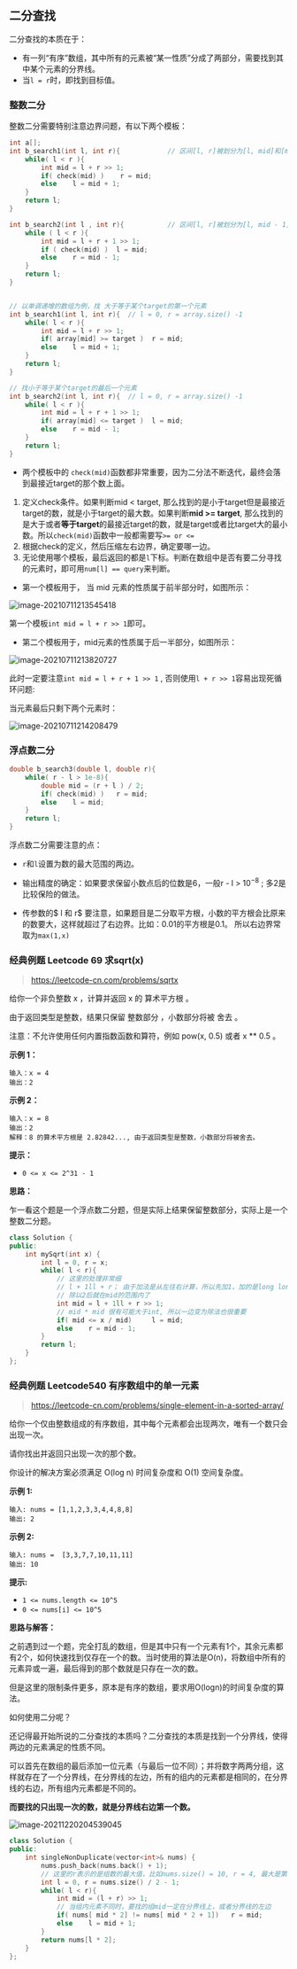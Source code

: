 ## 二分查找

二分查找的本质在于：

* 有一列“有序”数组，其中所有的元素被“某一性质”分成了两部分，需要找到其中某个元素的分界线。
* 当`l = r`时，即找到目标值。



### 整数二分

整数二分需要特别注意边界问题，有以下两个模板：

```c++
int a[];
int b_search1(int l, int r){         	// 区间[l, r]被划分为[l, mid]和[mid + 1, r]时使用
    while( l < r ){
        int mid = l + r >> 1;
        if( check(mid) )	r = mid;
        else	l = mid + 1;
    }
    return l;
}

int b_search2(int l , int r){			// 区间[l, r]被划分为[l, mid - 1]和[mid, r]时使用
    while ( l < r ){
        int mid = l + r + 1 >> 1;
        if ( check(mid) )  l = mid;
        else	r = mid - 1;
    }
    return l;
}


// 以单调递增的数组为例，找 大于等于某个target的第一个元素
int b_search1(int l, int r){  // l = 0, r = array.size() -1 
    while( l < r ){
        int mid = l + r >> 1;
        if( array[mid] >= target )	r = mid;
        else	l = mid + 1;
    }
    return l;
}

// 找小于等于某个target的最后一个元素
int b_search2(int l, int r){  // l = 0, r = array.size() -1 
    while( l < r ){
        int mid = l + r + 1 >> 1;
        if( array[mid] <= target )	l = mid;
        else	r = mid - 1;
    }
    return l;
}
```



* 两个模板中的 `check(mid)`函数都非常重要，因为二分法不断迭代，最终会落到最接近target的那个数上面。

1. 定义check条件。如果判断mid < target, 那么找到的是小于target但是最接近target的数，就是小于target的最大数。如果判断**mid >= target**, 那么找到的是大于或者**等于target**的最接近target的数，就是target或者比target大的最小数。所以`check(mid)`函数中一般都需要写`>= or <=`
2. 根据check的定义，然后压缩左右边界，确定要哪一边。
2. 无论使用哪个模板，最后返回的都是`l`下标。判断在数组中是否有要二分寻找的元素时，即可用`num[l] == query`来判断。





* 第一个模板用于， 当 mid 元素的性质属于前半部分时，如图所示：

![image-20210711213545418](.\二分查找.assets\image-20210711213545418.png)

第一个模板`int mid = l + r >> 1`即可。



* 第二个模板用于，mid元素的性质属于后一半部分，如图所示：

![image-20210711213820727](.\二分查找.assets\image-20210711213820727.png)

此时一定要注意`int mid = l + r + 1 >> 1` , 否则使用`l + r >> 1`容易出现死循环问题:

当元素最后只剩下两个元素时：

![image-20210711214208479](.\二分查找.assets\image-20210711214206563.png)







### 浮点数二分

```c++
double b_search3(double l, double r){
    while( r - l > 1e-8){
        double mid = (r + l ) / 2;
        if( check(mid) )   r = mid;
        else	l = mid;
    }
    return l;
}
```

浮点数二分需要注意的点：

* `r`和`l`设置为数的最大范围的两边。

* 输出精度的确定：如果要求保留小数点后的位数是6，一般r - l > $10^{-8}$ ; 多2是比较保险的做法。
* 传参数的$ l 和 r$ 要注意，如果题目是二分取平方根，小数的平方根会比原来的数要大，这样就超过了右边界。比如：0.01的平方根是0.1。 所以右边界常取为`max(1,x)`





### 经典例题 Leetcode 69 求sqrt(x)

> https://leetcode-cn.com/problems/sqrtx

给你一个非负整数 x ，计算并返回 x 的 算术平方根 。

由于返回类型是整数，结果只保留 整数部分 ，小数部分将被 舍去 。

注意：不允许使用任何内置指数函数和算符，例如 pow(x, 0.5) 或者 x ** 0.5 。

**示例 1：**

```
输入：x = 4
输出：2
```

**示例 2：**

```
输入：x = 8
输出：2
解释：8 的算术平方根是 2.82842..., 由于返回类型是整数，小数部分将被舍去。
```

**提示：**

- `0 <= x <= 2^31 - 1`

**思路：**

乍一看这个题是一个浮点数二分题，但是实际上结果保留整数部分，实际上是一个整数二分题。

```c++
class Solution {
public:
    int mySqrt(int x) {
        int l = 0, r = x;
        while( l < r){
            // 这里的处理非常细
            // l + 1ll + r； 由于加法是从左往右计算，所以先加1，加的是long long, 结果就是long long类型， 不会溢出
            // 除以2后就在mid的范围内了
            int mid = l + 1ll + r >> 1;
            // mid * mid 很有可能大于int, 所以一边变为除法也很重要
            if( mid <= x / mid)     l = mid;
            else    r = mid - 1;
        }
        return l;
    }
};
```





### 经典例题 Leetcode540 有序数组中的单一元素

> https://leetcode-cn.com/problems/single-element-in-a-sorted-array/

给你一个仅由整数组成的有序数组，其中每个元素都会出现两次，唯有一个数只会出现一次。

请你找出并返回只出现一次的那个数。

你设计的解决方案必须满足 O(log n) 时间复杂度和 O(1) 空间复杂度。

**示例 1:**

```
输入: nums = [1,1,2,3,3,4,4,8,8]
输出: 2
```

**示例 2:**

```
输入: nums =  [3,3,7,7,10,11,11]
输出: 10
```

**提示:**

- `1 <= nums.length <= 10^5`
- `0 <= nums[i] <= 10^5`



**思路与解答：**

之前遇到过一个题，完全打乱的数组，但是其中只有一个元素有1个，其余元素都有2个，如何快速找到仅存在一个的数。当时使用的算法是O(n)，将数组中所有的元素异或一遍，最后得到的那个数就是只存在一次的数。

但是这里的限制条件更多，原本是有序的数组，要求用O(logn)的时间复杂度的算法。

如何使用二分呢？

还记得最开始所说的二分查找的本质吗？二分查找的本质是找到一个分界线，使得两边的元素满足的性质不同。

可以首先在数组的最后添加一位元素（与最后一位不同）；并将数字两两分组，这样就存在了一个分界线，在分界线的左边，所有的组内的元素都是相同的，在分界线的右边，所有组内元素都是不同的。

**而要找的只出现一次的数，就是分界线右边第一个数。**

![image-20211220204539045](二分查找.assets/image-20211220204539045.png)

```c++
class Solution {
public:
    int singleNonDuplicate(vector<int>& nums) {
        nums.push_back(nums.back() + 1);
        // 这里的r表示的是组数的最大值，比如nums.size() = 10, r = 4, 最大是第四组
        int l = 0, r = nums.size() / 2 - 1;
        while( l < r){
            int mid = (l + r) >> 1;
            // 当组内元素不同时，要找的组mid一定在分界线上，或者分界线的左边
            if( nums[ mid * 2] != nums[ mid * 2 + 1])   r = mid;
            else    l = mid + 1;	
        }
        return nums[l * 2];
    }
};
```

